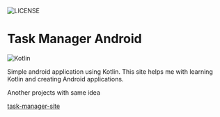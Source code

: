 ![LICENSE](https://img.shields.io/github/license/Mnigos/task-manager-android.svg)

# Task Manager Android

![Kotlin](https://img.shields.io/badge/Kotlin-0095D5?&style=for-the-badge&logo=kotlin&logoColor=white)

Simple android application using Kotlin.
This site helps me with learning Kotlin and creating Android applications.

Another projects with same idea

[task-manager-site](https://github.com/Mnigos/task-manager-site)

